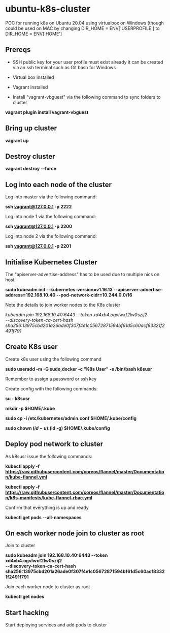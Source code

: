 # ubuntu-k8s-cluster
POC for running k8s on Ubuntu 20.04 using virtualbox on Windows (though could be used on MAC by changing DIR_HOME = ENV['USERPROFILE'] to DIR_HOME = ENV['HOME']

## Prereqs

* SSH public key for your user profile must exist already it can be created via an ssh terminal such as Git bash for Windows

* Virtual box installed

* Vagrant installed

* Install "vagrant-vbguest" via the following command to sync folders to cluster

**vagrant plugin install vagrant-vbguest**

## Bring up cluster

**vagrant up**

## Destroy cluster

**vagrant destroy --force**

## Log into each node of the cluster

Log into master via the following command:

**ssh vagrant@127.0.0.1 -p 2222**

Log into node 1 via the following command:

**ssh vagrant@127.0.0.1 -p 2200**

Log into node 2 via the following command: 

**ssh vagrant@127.0.0.1 -p 2201**

## Initialise Kubernetes Cluster

The "apiserver-advertise-address" has to be used due to multiple nics on host

**sudo kubeadm init --kubernetes-version=v1.16.13 --apiserver-advertise-address=192.168.10.40 --pod-network-cidr=10.244.0.0/16**

Note the details to join worker nodes to the K8s cluster

*kubeadm join 192.168.10.40:6443 --token xd4xb4.ogvlwxf2lw0szij2 \
    --discovery-token-ca-cert-hash sha256:13975cbd201a26ade0f307f4e1c05672871594bf61d5c60acf83321f2491f791*


## Create K8s user

Create k8s user using the following command

**sudo useradd -m -G sudo,docker -c "K8s User" -s /bin/bash k8susr**

Remember to assign a password or ssh key

Create config with the following commands:

**su - k8susr**

**mkdir -p $HOME/.kube**

**sudo cp -i /etc/kubernetes/admin.conf $HOME/.kube/config**

**sudo chown $(id -u):$(id -g) $HOME/.kube/config**

## Deploy pod network to cluster

As k8susr issue the following commands:

**kubectl apply -f https://raw.githubusercontent.com/coreos/flannel/master/Documentation/kube-flannel.yml**

**kubectl apply -f https://raw.githubusercontent.com/coreos/flannel/master/Documentation/k8s-manifests/kube-flannel-rbac.yml**

Confirm that everything is up and ready

**kubectl get pods --all-namespaces**

## On each worker node join to cluster as root


Join to cluster

**sudo kubeadm join 192.168.10.40:6443 --token xd4xb4.ogvlwxf2lw0szij2 \
    --discovery-token-ca-cert-hash sha256:13975cbd201a26ade0f307f4e1c05672871594bf61d5c60acf83321f2491f791**

Join each worker node to cluster as root

**kubectl get nodes**

## Start hacking 

Start deploying services and add pods to cluster



